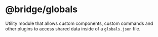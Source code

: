 # @bridge/globals

Utility module that allows custom components, custom commands and other plugins to access shared data inside of a `globals.json` file.
